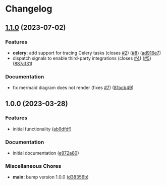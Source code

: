# Changelog

## [1.1.0](https://github.com/axieum/django-user-trace/compare/v1.0.0...v1.1.0) (2023-07-02)


### Features

* **celery:** add support for tracing Celery tasks (closes [#2](https://github.com/axieum/django-user-trace/issues/2)) ([#8](https://github.com/axieum/django-user-trace/issues/8)) ([ad916e7](https://github.com/axieum/django-user-trace/commit/ad916e7875159e5bd454c9cb3142aef1c62f9f26))
* dispatch signals to enable third-party integrations (closes [#4](https://github.com/axieum/django-user-trace/issues/4)) ([#5](https://github.com/axieum/django-user-trace/issues/5)) ([887a131](https://github.com/axieum/django-user-trace/commit/887a131d4f86ff0088552132c7dec46f5a0b73b1))


### Documentation

* fix mermaid diagram does not render (fixes [#7](https://github.com/axieum/django-user-trace/issues/7)) ([81bcb49](https://github.com/axieum/django-user-trace/commit/81bcb4911b61a9dde9049b4592269201eca1c7cb))

## 1.0.0 (2023-03-28)


### Features

* initial functionality ([ab9dfdf](https://github.com/axieum/django-user-trace/commit/ab9dfdf4294b333e4c95fbf0f136d33fa748e717))


### Documentation

* initial documentation ([e972a80](https://github.com/axieum/django-user-trace/commit/e972a806efab83442c71ca61a2512f28a654f175))


### Miscellaneous Chores

* **main:** bump version 1.0.0 ([d38356b](https://github.com/axieum/django-user-trace/commit/d38356be93a6dc66c36ee6df6a041b1aa1412181))

[//]: # (auto-generated by https://github.com/googleapis/release-please)
